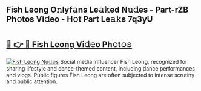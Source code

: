 ## Fish Leong O𝚗lyf𝚊ns Le𝚊𝚔ed N𝚞𝚍es - Part-rZB Ph𝚘tos Vi𝚍eo - H𝚘t Part Le𝚊𝚔s 7q3yU

# <h2><a href="http://hf8ic0w.feru.top/?c=Fish+Leong">🔗 👉 🔴 Fish Leong Vi𝚍𝚎o Ph𝚘t𝚘𝚜</a></h2>

[![Fish Leong Nu𝚍𝚎s](https://i.imgur.com/0TWrTi3.gif)](http://hf8ic0w.feru.top/?c=Fish+Leong)
Social media influencer Fish Leong, recognized for sharing lifestyle and dance-themed content, including dance performances and vlogs. Public figures Fish Leong are often subjected to intense scrutiny and public attention. 
